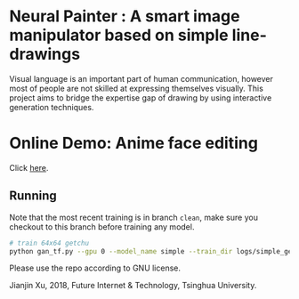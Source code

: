 # Neural Painter : A smart image manipulator based on simple line-drawings

Visual language is an important part of human communication, however most of people are not skilled at expressing themselves visually. This project aims to bridge the expertise gap of drawing by using interactive generation techniques.

# Online Demo: Anime face editing

Click [here](http://neuralpainter.club:2333).

## Running

Note that the most recent training is in branch `clean`, make sure you checkout to this branch before training any model.

```bash
# train 64x64 getchu
python gan_tf.py --gpu 0 --model_name simple --train_dir logs/simple_getchu1 
```

Please use the repo according to GNU license.

Jianjin Xu,
2018, Future Internet & Technology, Tsinghua University.

